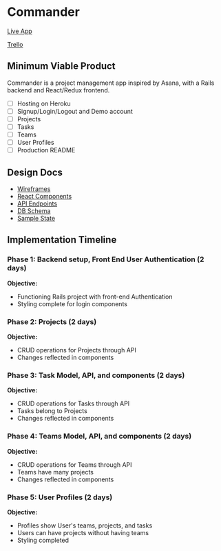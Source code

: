 Commander
=========
[Live App](#)

[Trello](https://trello.com/b/EW2cAlfv/commander)

Minimum Viable Product
----------------------
Commander is a project management app inspired by Asana, with a Rails backend and React/Redux frontend.
- [ ] Hosting on Heroku
- [ ] Signup/Login/Logout and Demo account
- [ ] Projects
- [ ] Tasks
- [ ] Teams
- [ ] User Profiles
- [ ] Production README

Design Docs
-----------
* [Wireframes](./wireframes.md)
* [React Components](./component_hierarchy.md)
* [API Endpoints](./api_endpoints.md)
* [DB Schema](./schema.md)
* [Sample State](./sample_state.md)

Implementation Timeline
-----------------------
### **Phase 1:** Backend setup, Front End User Authentication (2 days)
**Objective:**
+ Functioning Rails project with front-end Authentication
+ Styling complete for login components

### **Phase 2:** Projects (2 days)
**Objective:**
+ CRUD operations for Projects through API
+ Changes reflected in components

### **Phase 3:** Task Model, API, and components (2 days)
**Objective:**
+ CRUD operations for Tasks through API
+ Tasks belong to Projects
+ Changes reflected in components

### **Phase 4:** Teams Model, API, and components (2 days)
**Objective:**
+ CRUD operations for Teams through API
+ Teams have many projects
+ Changes reflected in components

### **Phase 5:** User Profiles (2 days)
**Objective:**
+ Profiles show User's teams, projects, and tasks
+ Users can have projects without having teams
+ Styling completed
